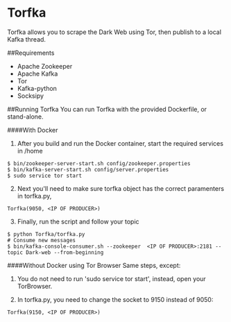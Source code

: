 # Torfka
Torfka allows you to scrape the Dark Web using Tor, then publish to a local Kafka thread. 

##Requirements
- Apache Zookeeper
- Apache Kafka
- Tor
- Kafka-python
- Socksipy

##Running Torfka
You can run Torfka with the provided Dockerfile, or stand-alone. 

####With Docker
1. After you build and run the Docker container, start the required services in /home

  ```
  $ bin/zookeeper-server-start.sh config/zookeeper.properties
  $ bin/kafka-server-start.sh config/server.properties
  $ sudo service tor start
  ```
2. Next you'll need to make sure torfka object has the correct paramenters in torfka.py, 

  ```
  Torfka(9050, <IP OF PRODUCER>)
  ```

3. Finally, run the script and follow your topic
  ```
  $ python Torfka/torfka.py
  # Consume new messages
  $ bin/kafka-console-consumer.sh --zookeeper  <IP OF PRODUCER>:2181 --topic Dark-web --from-beginning
  ```

####Without Docker using Tor Browser
Same steps, except:

1. You do not need to run 'sudo service tor start', instead, open your TorBrowser.
 
2. In torfka.py, you need to change the socket to 9150 instead of 9050:
  ```
  Torfka(9150, <IP OF PRODUCER>)
  ```
